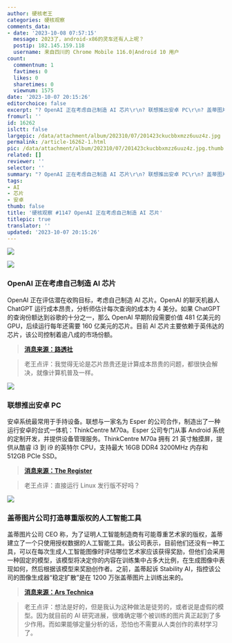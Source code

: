 ```yaml
---
author: 硬核老王
categories: 硬核观察
comments_data:
- date: '2023-10-08 07:57:15'
  message: 2023了，android-x86的灵车还有人上呢？
  postip: 182.145.159.118
  username: 来自四川的 Chrome Mobile 116.0|Android 10 用户
count:
  commentnum: 1
  favtimes: 0
  likes: 0
  sharetimes: 0
  viewnum: 1575
date: '2023-10-07 20:15:26'
editorchoice: false
excerpt: "? OpenAI 正在考虑自己制造 AI 芯片\r\n? 联想推出安卓 PC\r\n? 盖蒂图片公司打造尊重版权的人工智能工具\r\n» \r\n»"
fromurl: ''
id: 16262
islctt: false
largepic: /data/attachment/album/202310/07/201423ckucbbxmzz6uuz4z.jpg
permalink: /article-16262-1.html
pic: /data/attachment/album/202310/07/201423ckucbbxmzz6uuz4z.jpg.thumb.jpg
related: []
reviewer: ''
selector: ''
summary: "? OpenAI 正在考虑自己制造 AI 芯片\r\n? 联想推出安卓 PC\r\n? 盖蒂图片公司打造尊重版权的人工智能工具\r\n» \r\n»"
tags:
- AI
- 芯片
- 安卓
thumb: false
title: '硬核观察 #1147 OpenAI 正在考虑自己制造 AI 芯片'
titlepic: true
translator: ''
updated: '2023-10-07 20:15:26'
---
```


![](/data/attachment/album/202310/07/201423ckucbbxmzz6uuz4z.jpg)


![](/data/attachment/album/202310/07/201436m4eor7gzppci19gp.jpg)


### OpenAI 正在考虑自己制造 AI 芯片


OpenAI 正在评估潜在收购目标，考虑自己制造 AI 芯片。OpenAI 的聊天机器人 ChatGPT 运行成本昂贵，分析师估计每次查询的成本为 4 美分。如果 ChatGPT 的查询份额达到谷歌的十分之一，那么 OpenAI 早期阶段需要价值 481 亿美元的 GPU，后续运行每年还需要 160 亿美元的芯片。目前 AI 芯片主要依赖于英伟达的芯片，该公司控制着逾八成的市场份额。



> 
> **[消息来源：路透社](https://www.reuters.com/technology/chatgpt-owner-openai-is-exploring-making-its-own-ai-chips-sources-2023-10-06/)**
> 
> 
> 



> 
> 老王点评：我觉得无论是芯片昂贵还是计算成本昂贵的问题，都很快会解决，就像计算机普及一样。
> 
> 
> 


![](/data/attachment/album/202310/07/201447pt7tf011btlsdfbs.jpg)


### 联想推出安卓 PC


安卓系统最常用于手持设备。联想与一家名为 Esper 的公司合作，制造出了一种运行安卓的台式一体机：ThinkCentre M70a。Esper 公司专门从事 Android 系统的定制开发，并提供设备管理服务。ThinkCentre M70a 拥有 21 英寸触摸屏，提供从酷睿 i3 到 i9 的英特尔 CPU，支持最大 16GB DDR4 3200MHz 内存和 512GB PCIe SSD。



> 
> **[消息来源：The Register](https://www.theregister.com/2023/10/06/lenovo_esper_android_pcs/)**
> 
> 
> 



> 
> 老王点评：直接运行 Linux 发行版不好吗？
> 
> 
> 


![](/data/attachment/album/202310/07/201516aej0nhaejenrr6aq.jpg)


### 盖蒂图片公司打造尊重版权的人工智能工具


盖蒂图片公司 CEO 称，为了证明人工智能制造商有可能尊重艺术家的版权，盖蒂建立了一个只使用授权数据的人工智能工具。该公司表示，目前他们还没有一种工具，可以在每次生成人工智能图像时评估哪位艺术家应该获得奖励，但他们会采用一种固定的模型，该模型将决定你的内容在训练集中占多大比例，在生成图像中表现如何，然后根据该模型来奖励创作者。之前，盖蒂起诉 Stability AI，指控该公司的图像生成器“稳定扩散”是在 1200 万张盖蒂图片上训练出来的。



> 
> **[消息来源：Ars Technica](https://arstechnica.com/tech-policy/2023/10/getty-images-built-a-socially-responsible-ai-tool-that-rewards-artists/)**
> 
> 
> 



> 
> 老王点评：想法是好的，但是我认为这种做法是徒劳的，或者说是虚假的模型。因为就目前的 AI 研究进展，很难确定哪个被训练的图片真正起到了多少作用。而如果能够定量分析的话，恐怕也不需要从人类创作的素材学习了。
> 
> 
>